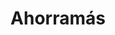 ---
title: "Ahorramás"
url: /san-sebastian-de-los-reyes/ahorramas-avenida-de-tenerife/
shop: Supermarkt
---